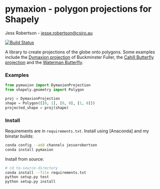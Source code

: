 # pymaxion - polygon projections for Shapely

Jess Robertson - jesse.robertson@csiro.au

[![Build Status](https://travis-ci.org/jesserobertson/pymaxion.svg?branch=develop)](https://travis-ci.org/jesserobertson/pymaxion)

A library to create projections of the globe onto polygons. Some examples include the [Dymaxion projection](http://en.wikipedia.org/wiki/Dymaxion_map) of Buckminster Fuller, the [Cahill Butterfly projection](http://en.wikipedia.org/wiki/Bernard_J._S._Cahill) and the [Waterman Butterfly]().

### Examples 

```python
from pymaxion import DymaxionProjection
from shapely.geometry import Polygon

proj = DymaxionProjection
shape = Polygon([[0, 1], [0, 0], [1, 0]])
projected_shape = proj(shape)
```

### Install

Requirements are in `requirements.txt`. Install using [Anaconda] and my binstar builds:

```bash
conda config --add channels jesserobertson
conda install pymaxion
```

Install from source:

```bash
# cd to-source-directory
conda install --file requirements.txt
python setup.py test
python setup.py install
```

